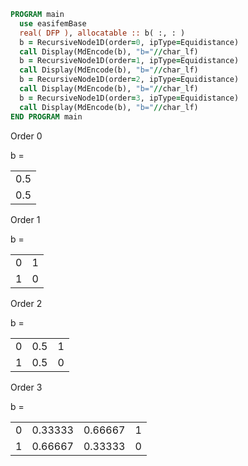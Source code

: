 ```fortran
PROGRAM main
  use easifemBase
  real( DFP ), allocatable :: b( :, : )
  b = RecursiveNode1D(order=0, ipType=Equidistance)
  call Display(MdEncode(b), "b="//char_lf)
  b = RecursiveNode1D(order=1, ipType=Equidistance)
  call Display(MdEncode(b), "b="//char_lf)
  b = RecursiveNode1D(order=2, ipType=Equidistance)
  call Display(MdEncode(b), "b="//char_lf)
  b = RecursiveNode1D(order=3, ipType=Equidistance)
  call Display(MdEncode(b), "b="//char_lf)
END PROGRAM main
```

Order 0

b =

|     |
| --- |
| 0.5 |
| 0.5 |

Order 1

b =

|   |   |
| - | - |
| 0 | 1 |
| 1 | 0 |

Order 2

b =

|   |     |   |
| - | --- | - |
| 0 | 0.5 | 1 |
| 1 | 0.5 | 0 |

Order 3

b =

|   |         |         |   |
| - | ------- | ------- | - |
| 0 | 0.33333 | 0.66667 | 1 |
| 1 | 0.66667 | 0.33333 | 0 |
